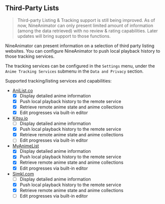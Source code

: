 ## Third-Party Lists

>
> Third-party Listing & Tracking support is still being improved. As of now, NineAnimator can only
> present limited amount of information (among the data retrieved) with no review & rating
> capabilities. Later updates will bring support to those functions.
>

NineAnimator can present information on a selection of third party listing websites. You can configure
NineAnimator to push local playback history to those tracking services.

The tracking services can be configured in the `Settings` menu, under the `Anime Tracking Services`
submenu in the `Data and Privacy` section.

Supported tracking/listing services and capabilities:

- [AniList.co](//anilist.co)
    - [x] Display detailed anime information
    - [x] Push local playback history to the remote service
    - [x] Retrieve remote anime state and anime collections
    - [x] Edit progresses via built-in editor
- [Kitsu.io](//kitsu.io)
    - [ ] Display detailed anime information
    - [x] Push local playback history to the remote service
    - [x] Retrieve remote anime state and anime collections
    - [ ] Edit progresses via built-in editor
- [MyAnimeList](//myanimelist.net)
    - [x] Display detailed anime information
    - [x] Push local playback history to the remote service
    - [x] Retrieve remote anime state and anime collections
    - [x] Edit progresses via built-in editor
- [Simkl.com](//simkl.com)
    - [ ] Display detailed anime information
    - [x] Push local playback history to the remote service
    - [x] Retrieve remote anime state and anime collections
    - [ ] Edit progresses via built-in editor
